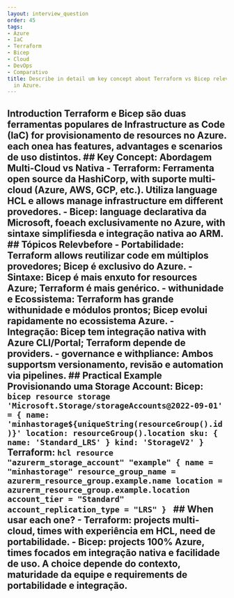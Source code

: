 ```yaml
---
layout: interview_question
order: 45
tags:
- Azure
- IaC
- Terraform
- Bicep
- Cloud
- DevOps
- Comparativo
title: Describe in detail um key concept about Terraform vs Bicep relevant to architecture
  in Azure.
---
```


## Introduction Terraform e Bicep são duas ferramentas populares de Infrastructure as Code (IaC) for provisionamento de resources no Azure. each onea has features, advantages e scenarios de uso distintos. ## Key Concept: Abordagem Multi-Cloud vs Nativa - **Terraform**: Ferramenta open source da HashiCorp, with suporte multi-cloud (Azure, AWS, GCP, etc.). Utiliza language HCL e allows manage infrastructure em different provedores. - **Bicep**: language declarativa da Microsoft, foeach exclusivamente no Azure, with sintaxe simplifiesda e integração nativa ao ARM. ## Tópicos Relevbefore - **Portabilidade**: Terraform allows reutilizar code em múltiplos provedores; Bicep é exclusivo do Azure. - **Sintaxe**: Bicep é mais enxuto for resources Azure; Terraform é mais genérico. - **withunidade e Ecossistema**: Terraform has grande withunidade e módulos prontos; Bicep evolui rapidamente no ecossistema Azure. - **Integração**: Bicep tem integração nativa with Azure CLI/Portal; Terraform depende de providers. - **governance e withpliance**: Ambos supportsm versionamento, revisão e automation via pipelines. ## Practical Example Provisionando uma Storage Account: **Bicep:** ```bicep resource storage 'Microsoft.Storage/storageAccounts@2022-09-01' = { name: 'minhastorage${uniqueString(resourceGroup().id)}' location: resourceGroup().location sku: { name: 'Standard_LRS' } kind: 'StorageV2' } ``` **Terraform:** ```hcl resource "azurerm_storage_account" "example" { name = "minhastorage" resource_group_name = azurerm_resource_group.example.name location = azurerm_resource_group.example.location account_tier = "Standard" account_replication_type = "LRS" } ``` ## When usar each one? - **Terraform**: projects multi-cloud, times with experiência em HCL, need de portabilidade. - **Bicep**: projects 100% Azure, times focados em integração nativa e facilidade de uso. A choice depende do contexto, maturidade da equipe e requirements de portabilidade e integração.